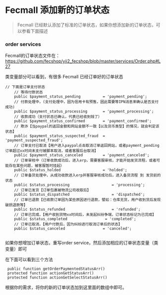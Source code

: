 Fecmall 添加新的订单状态
===============

> Fecmall 已经默认添加了标准的订单状态，如果你想添加新的订单状态，可以参看下面描述


### order services

Fecmall的订单状态文件在：https://github.com/fecshop/yii2_fecshop/blob/master/services/Order.php#L27

类变量部分可以看到，有很多 Fecmall 已经订单好的订单状态

```
// 下面是订单支付状态
    // 等待付款状态
    public $payment_status_pending          = 'payment_pending';
    // 付款处理中，(支付处理中，因为信用卡有预售，因此需要等IPN消息来确认是否支付成功)
    public $payment_status_processing       = 'payment_processing';
    // 收款成功（支付状态已确认，代表已经收到钱了）
    public $payment_status_confirmed        = 'payment_confirmed';
    // 欺诈【当paypal的返回金额和网站金额不一致【以及货币类型】的情况，就会判定该状态】
    public $payment_status_suspected_fraud  = 'payment_suspected_fraud';
    // 订单支付已取消【用户进入paypal点击取消订单返回网站，或者payment_pending订单超过xx时间未支付被脚本取消，或者客服后台取消】
    public $payment_status_canceled         = 'payment_canceled';
    // 订单审核中（订单收款成功后，进入erp，需要客服审核，才能开始发货流程，或者可能存在某些问题，被客服暂时挂起）
    public $status_holded                   = 'holded';
    // 订单备货处理中，从成功收款进入erp并客服审核成功后，进入备货流程 到 发货前的状态
    public $status_processing                   = 'processing';
    // 订单已发货【订单包裹被物流公司收取后】
    public $status_dispatched                   = 'dispatched';
    // 订单已退款【已收款订单因为某些原因进行退款，譬如：仓库无货，用户收到货后发现破损退款等】
    public $status_refunded                     = 'refunded';
    // 订单已完成，【用户收到货物xx时间后，未发起纠纷争端，订单状态标记为已完成】
    public $status_completed                 = 'completed';
    // 订单已取消，【用户付款后，因为纠纷进行取消订单后的状态】
    public $status_canceled                 = 'canceled';
    
```

如果你想增加订单状态，重写order service，然后添加相应的订单状态变量（类变量）即可


在下面可以看到三个方法


```
 public function getOrderPaymentedStatusArr()
 protected function actionGetStatusArr()
 protected function actionGetSelectStatusArr()
```

根据你的需求，将你的新的订单状态加到这里面的数组中即可。















